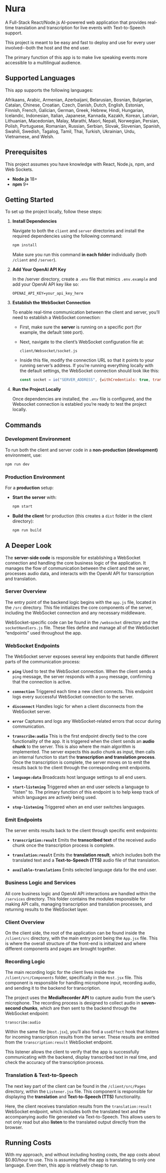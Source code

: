 # Nura

A Full-Stack React/Node.js AI-powered web application that provides real-time translation and transcription for live events with Text-to-Speech support.

This project is meant to be easy and fast to deploy and use for every user involved--both the host and the end user.

The primary function of this app is to make live speaking events more accessible to a multilingual audience. 

## Supported Languages

This app supports the following languages:

Afrikaans, Arabic, Armenian, Azerbaijani, Belarusian, Bosnian, Bulgarian, Catalan, Chinese, Croatian, Czech, Danish, Dutch, English, Estonian, Finnish, French, Galician, German, Greek, Hebrew, Hindi, Hungarian, Icelandic, Indonesian, Italian, Japanese, Kannada, Kazakh, Korean, Latvian, Lithuanian, Macedonian, Malay, Marathi, Maori, Nepali, Norwegian, Persian, Polish, Portuguese, Romanian, Russian, Serbian, Slovak, Slovenian, Spanish, Swahili, Swedish, Tagalog, Tamil, Thai, Turkish, Ukrainian, Urdu, Vietnamese, and Welsh.

## Prerequisites

This project assumes you have knowledge with React, Node.js, npm, and Web Sockets. 

* **Node.js** 18+
* **npm** 9+

## Getting Started

To set up the project locally, follow these steps:

1. **Install Dependencies**

   Navigate to both the `client` and `server` directories and install the required dependencies using the following command:

   ```bash
   npm install
   ```

   Make sure you run this command **in each folder** individually (both `/client` and `/server`).

2. **Add Your OpenAI API Key**

   In the /server directory, create a `.env` file that mimics `.env.example` and add your OpenAI API key like so:

   ```
   OPENAI_API_KEY=your_api_key_here
   ```

3. **Establish the WebSocket Connection**

   To enable real-time communication between the client and server, you’ll need to establish a WebSocket connection:

   * First, make sure the **server** is running on a specific port (for example, the default `5000` port).

   * Next, navigate to the client’s WebSocket configuration file at:

     ```
     client/Websocket/socket.js
     ```

   * Inside this file, modify the connection URL so that it points to your running server’s address.
     If you’re running everything locally with the default settings, the WebSocket connection should look like this:

     ```javascript
     const socket = io("SERVER_ADDRESS", {withCredentials: true, transports: ["websocket"],});
     ```


4. **Run the Project Locally**

   Once dependencies are installed, the `.env` file is configured, and the Websocket connection is establed you’re ready to test the project locally.


## Commands

### Development Environment

To run both the client and server code in a **non-production (development)** environment, use:

```bash
npm run dev
```

### Production Environment

For a **production** setup:

* **Start the server** with:

  ```bash
  npm start
  ```

* **Build the client** for production (this creates a `dist` folder in the client directory):

  ```bash
  npm run build
  ```

## A Deeper Look

The **server-side code** is responsible for establishing a WebSocket connection and handling the core business logic of the application. It manages the flow of communication between the client and the server, processes audio data, and interacts with the OpenAI API for transcription and translation.

### Server Overview

The entry point of the backend logic begins with the `app.js` file, located in the `/src` directory. This file initializes the core components of the server, including the WebSocket connection and any necessary middleware.

WebSocket-specific code can be found in the `/websocket` directory and the `socketHandlers.js` file. These files define and manage all of the WebSocket “endpoints” used throughout the app.

### WebSocket Endpoints

The WebSocket server exposes several key endpoints that handle different parts of the communication process:

* **`ping`**
  Used to test the WebSocket connection. When the client sends a `ping` message, the server responds with a `pong` message, confirming that the connection is active.

* **`connection`**
  Triggered each time a new client connects. This endpoint logs every successful WebSocket connection to the server.

* **`disconnect`**
  Handles logic for when a client disconnects from the WebSocket server.

* **`error`**
  Captures and logs any WebSocket-related errors that occur during communication.

* **`transcribe:audio`**
  This is the first endpoint directly tied to the core functionality of the app. It is triggered when the client sends an **audio chunk** to the server. This is also where the main algorithm is implemented.
  The server expects this audio chunk as input, then calls an internal function to start the **transcription and translation process**. Once the transcription is complete, the server moves on to emit the results back to the client through the corresponding emit endpoints.

* **`language:data`**
  Broadcasts host language settings to all end users.

* **`start-listening`**
  Triggered when an end user selects a language to "listen" to. The primary function of this endpoint is to help keep track of which languages are actively being used.

* **`stop-listening`**
  Triggered when an end user switches languages.


### Emit Endpoints

The server emits results back to the client through specific emit endpoints:

* **`transcription:result`**
  Emits the **transcribed text** of the received audio chunk once the transcription process is complete.

* **`translation:result`**
  Emits the **translation result**, which includes both the translated text and a **Text-to-Speech (TTS)** audio file of that translation.

* **`available-translations`**
Emits selected language data for the end user.

### Business Logic and Services

All core business logic and OpenAI API interactions are handled within the `/services` directory.
This folder contains the modules responsible for making API calls, managing transcription and translation processes, and returning results to the WebSocket layer.

### Client Overview

On the client side, the root of the application can be found inside the `/client/src` directory, with the main entry point being the `App.jsx` file. This is where the overall structure of the front-end is initialized and where different components and pages are brought together.

### Recording Logic

The main recording logic for the client lives inside the `/client/src/Components` folder, specifically in the `Host.jsx` file.
This component is responsible for handling microphone input, recording audio, and sending it to the backend for transcription.

The project uses the **MediaRecorder API** to capture audio from the user’s microphone. The recording process is designed to collect audio in **seven-second chunks**, which are then sent to the backend through the WebSocket endpoint:

```
transcribe:audio
```

Within the same file (`Host.jsx`), you’ll also find a `useEffect` hook that listens for incoming transcription results from the server. These results are emitted from the `transcription:result` WebSocket endpoint.

This listener allows the client to verify that the app is successfully communicating with the backend, display transcribed text in real time, and check the accuracy of the transcription process.

### Translation & Text-to-Speech

The next key part of the client can be found in the `/client/src/Pages` directory, within the `Listener.jsx` file.
This component is responsible for displaying the **translation** and **Text-to-Speech (TTS)** functionality.

Here, the client receives translation results from the `translation:result` WebSocket endpoint, which includes both the translated text and the accompanying audio file generated via Text-to-Speech. This allows users to not only read but also **listen** to the translated output directly from the browser.

## Running Costs

With my approach, and without including hosting costs, the app costs about $0.80/hour to use. This is assuming that the app is translating to only one language. Even then, this app is relatively cheap to run. 
